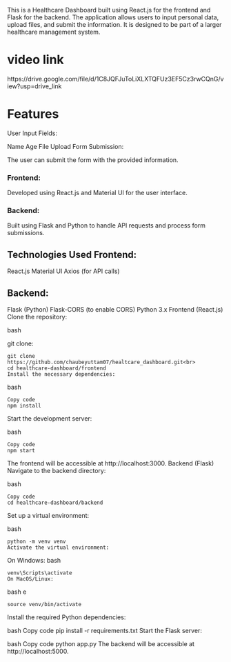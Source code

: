 This is a Healthcare Dashboard built using React.js for the frontend and Flask for the backend. The application allows users to input personal data, upload files, and submit the information. It is designed to be part of a larger healthcare management system.
<h1>video link</h1>https://drive.google.com/file/d/1C8JQFJuToLiXLXTQFUz3EF5Cz3rwCQnG/view?usp=drive_link

<h1>Features</h1>
User Input Fields:

Name
Age
File Upload
Form Submission:

The user can submit the form with the provided information.
<h3>Frontend:</h3>

Developed using React.js and Material UI for the user interface.
<h3>Backend:</h3>

Built using Flask and Python to handle API requests and process form submissions.
<h2>Technologies Used
Frontend:</h2>

React.js
Material UI
Axios (for API calls)
<h2>Backend:</h2>

Flask (Python)
Flask-CORS (to enable CORS)
Python 3.x
Frontend (React.js)
Clone the repository:

bash


git clone: 
```
git clone https://github.com/chaubeyuttam07/healtcare_dashboard.git<br>
cd healthcare-dashboard/frontend
Install the necessary dependencies:
```
bash
```
Copy code
npm install
```
Start the development server:

bash
```
Copy code
npm start
```
The frontend will be accessible at http://localhost:3000.
Backend (Flask)
Navigate to the backend directory:

bash
```
Copy code
cd healthcare-dashboard/backend
```
Set up a virtual environment:

bash

```
python -m venv venv
Activate the virtual environment:
```

On Windows:
bash

```
venv\Scripts\activate
On MacOS/Linux:
```
bash
e
```
source venv/bin/activate
```
Install the required Python dependencies:

bash
Copy code
pip install -r requirements.txt
Start the Flask server:

bash
Copy code
python app.py
The backend will be accessible at http://localhost:5000.
